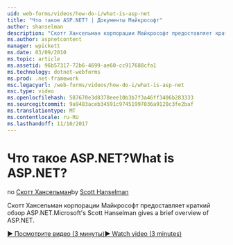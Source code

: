 ```yaml
---
uid: web-forms/videos/how-do-i/what-is-asp-net
title: "Что такое ASP.NET? | Документы Майкрософт"
author: shanselman
description: "Скотт Хансельман корпорации Майкрософт предоставляет краткий обзор ASP.NET."
ms.author: aspnetcontent
manager: wpickett
ms.date: 03/09/2010
ms.topic: article
ms.assetid: 96b57317-72b6-4699-ae60-cc917688cfa1
ms.technology: dotnet-webforms
ms.prod: .net-framework
msc.legacyurl: /web-forms/videos/how-do-i/what-is-asp-net
msc.type: video
ms.openlocfilehash: 587670e3d8378eee10b3b7f3a46ff3406b283333
ms.sourcegitcommit: 9a9483aceb34591c97451997036a9120c3fe2baf
ms.translationtype: MT
ms.contentlocale: ru-RU
ms.lasthandoff: 11/10/2017
---
```

<a name="what-is-aspnet"></a><span data-ttu-id="9e044-104">Что такое ASP.NET?</span><span class="sxs-lookup"><span data-stu-id="9e044-104">What is ASP.NET?</span></span>
====================
<span data-ttu-id="9e044-105">по [Скотт Хансельман](https://github.com/shanselman)</span><span class="sxs-lookup"><span data-stu-id="9e044-105">by [Scott Hanselman](https://github.com/shanselman)</span></span>

<span data-ttu-id="9e044-106">Скотт Хансельман корпорации Майкрософт предоставляет краткий обзор ASP.NET.</span><span class="sxs-lookup"><span data-stu-id="9e044-106">Microsoft's Scott Hanselman gives a brief overview of ASP.NET.</span></span>

[<span data-ttu-id="9e044-107">&#9654; Посмотрите видео (3 минуты)</span><span class="sxs-lookup"><span data-stu-id="9e044-107">&#9654; Watch video (3 minutes)</span></span>](https://channel9.msdn.com/Blogs/ASP-NET-Site-Videos/what-is-asp-net)
